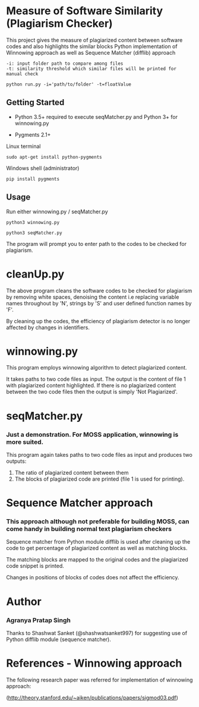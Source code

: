# Measure of Software Similarity (Plagiarism Checker)
This project gives the measure of plagiarized content between software codes and also highlights the similar blocks
Python implementation of Winnowing approach as well as Sequence Matcher (difflib) approach


```
-i: input folder path to compare among files
-t: similarity threshold which similar files will be printed for manual check

python run.py -i='path/to/folder' -t=floatValue
```


## Getting Started
 - Python 3.5+ required to execute seqMatcher.py and Python 3+ for winnowing.py

 - Pygments 2.1+
 
  Linux terminal
  ```
  sudo apt-get install python-pygments
  ```
  Windows shell (administrator)
  ```
  pip install pygments
  ```
## Usage
Run either winnowing.py / seqMatcher.py
```
python3 winnowing.py
```
```
python3 seqMatcher.py
```
The program will prompt you to enter path to the codes to be checked for plagiarism.

# cleanUp.py
The above program cleans the software codes to be checked for plagiarism by removing white spaces, denoising the content i.e replacing variable names throughout by 'N', strings by 'S' and  user defined function names by 'F'.

By cleaning up the codes, the efficiency of plagiarism detector is no longer affected by changes in identifiers.

# winnowing.py 
This program employs winnowing algorithm to detect plagiarized content. 

It takes paths to two code files as input. The output is the content of file 1 with plagiarized content highlighted. If there is no plagiarized content between the two code files then the output is simply 'Not Plagiarized'.

# seqMatcher.py
### Just a demonstration. For MOSS application, winnowing is more suited.
This program again  takes paths to two code files as input and produces two outputs:
1. The ratio of plagiarized content between them
2. The blocks of plagiarized code are printed (file 1 is used for printing). 

# Sequence Matcher approach 
### This approach although not preferable for building MOSS, can come handy in building normal text plagiarism checkers
Sequence matcher from Python module difflib is used after cleaning up the code to get percentage of plagiarized content as well as matching blocks.

The matching blocks are mapped to the original codes and the plagiarized code snippet is printed.

Changes in positions of blocks of codes does not affect the efficiency.

# Author
### Agranya Pratap Singh
Thanks to Shashwat Sanket (@shashwatsanket997) for suggesting use of Python difflib module (sequence matcher).

# References - Winnowing approach
The following research paper was referred for implementation of winnowing approach:      

(http://theory.stanford.edu/~aiken/publications/papers/sigmod03.pdf)    
